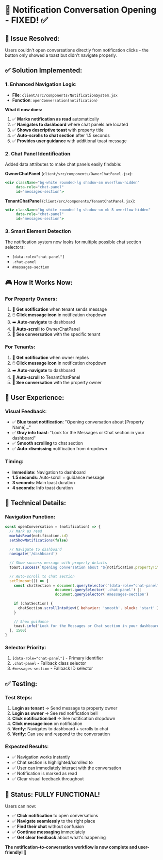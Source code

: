 # 🔔 Notification Conversation Opening - FIXED! ✅

## 🎯 **Issue Resolved:**
Users couldn't open conversations directly from notification clicks - the button only showed a toast but didn't navigate properly.

## ✅ **Solution Implemented:**

### 1. **Enhanced Navigation Logic**
- **File**: `client/src/components/NotificationSystem.jsx`
- **Function**: `openConversation(notification)`

**What it now does:**
1. ✅ **Marks notification as read** automatically
2. ✅ **Navigates to dashboard** where chat panels are located
3. ✅ **Shows descriptive toast** with property title
4. ✅ **Auto-scrolls to chat section** after 1.5 seconds
5. ✅ **Provides user guidance** with additional toast message

### 2. **Chat Panel Identification**
Added data attributes to make chat panels easily findable:

**OwnerChatPanel** (`client/src/components/OwnerChatPanel.jsx`):
```jsx
<div className="bg-white rounded-lg shadow-sm overflow-hidden" 
     data-role="chat-panel" 
     id="messages-section">
```

**TenantChatPanel** (`client/src/components/TenantChatPanel.jsx`):
```jsx
<div className="bg-white rounded-lg shadow-sm mb-8 overflow-hidden" 
     data-role="chat-panel" 
     id="messages-section">
```

### 3. **Smart Element Detection**
The notification system now looks for multiple possible chat section selectors:
- `[data-role="chat-panel"]`
- `.chat-panel`
- `#messages-section`

## 🎮 **How It Works Now:**

### **For Property Owners:**
1. 🔔 **Get notification** when tenant sends message
2. 🖱️ **Click message icon** in notification dropdown
3. ➡️ **Auto-navigate** to dashboard
4. 📜 **Auto-scroll** to OwnerChatPanel
5. 💬 **See conversation** with the specific tenant

### **For Tenants:**
1. 🔔 **Get notification** when owner replies
2. 🖱️ **Click message icon** in notification dropdown  
3. ➡️ **Auto-navigate** to dashboard
4. 📜 **Auto-scroll** to TenantChatPanel
5. 💬 **See conversation** with the property owner

## 🎨 **User Experience:**

### **Visual Feedback:**
- ✅ **Blue toast notification**: "Opening conversation about [Property Name]..."
- ✅ **Gray info toast**: "Look for the Messages or Chat section in your dashboard"
- ✅ **Smooth scrolling** to chat section
- ✅ **Auto-dismissing** notification from dropdown

### **Timing:**
- **Immediate**: Navigation to dashboard
- **1.5 seconds**: Auto-scroll + guidance message
- **3 seconds**: Main toast duration
- **4 seconds**: Info toast duration

## 🔧 **Technical Details:**

### **Navigation Function:**
```javascript
const openConversation = (notification) => {
  // Mark as read
  markAsRead(notification.id)
  setShowNotifications(false)
  
  // Navigate to dashboard
  navigate('/dashboard')
  
  // Show success message with property details
  toast.success(`Opening conversation about "${notification.propertyTitle}"...`)
  
  // Auto-scroll to chat section
  setTimeout(() => {
    const chatSection = document.querySelector('[data-role="chat-panel"]') || 
                       document.querySelector('.chat-panel') ||
                       document.querySelector('#messages-section')
    
    if (chatSection) {
      chatSection.scrollIntoView({ behavior: 'smooth', block: 'start' })
    }
    
    // Show guidance
    toast.info('Look for the Messages or Chat section in your dashboard')
  }, 1500)
}
```

### **Selector Priority:**
1. `[data-role="chat-panel"]` - Primary identifier
2. `.chat-panel` - Fallback class selector  
3. `#messages-section` - Fallback ID selector

## ✅ **Testing:**

### **Test Steps:**
1. **Login as tenant** → Send message to property owner
2. **Login as owner** → See red notification bell
3. **Click notification bell** → See notification dropdown
4. **Click message icon** on notification
5. **Verify**: Navigates to dashboard + scrolls to chat
6. **Verify**: Can see and respond to the conversation

### **Expected Results:**
- ✅ Navigation works instantly
- ✅ Chat section is highlighted/scrolled to
- ✅ User can immediately interact with the conversation
- ✅ Notification is marked as read
- ✅ Clear visual feedback throughout

## 🎉 **Status: FULLY FUNCTIONAL!**

Users can now:
- ✅ **Click notification** to open conversations
- ✅ **Navigate seamlessly** to the right place  
- ✅ **Find their chat** without confusion
- ✅ **Continue messaging** immediately
- ✅ **Get clear feedback** about what's happening

**The notification-to-conversation workflow is now complete and user-friendly!** 🚀 